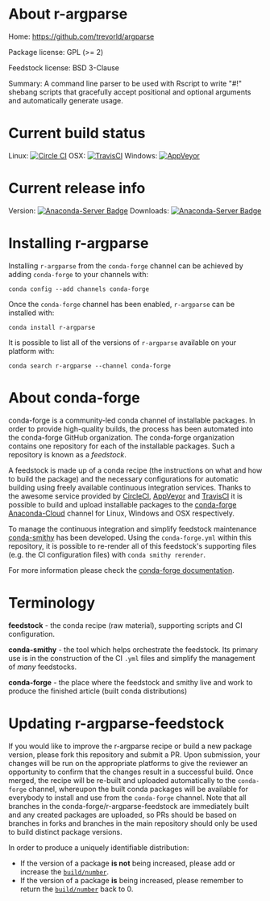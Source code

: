 About r-argparse
================

Home: https://github.com/trevorld/argparse

Package license: GPL (>= 2)

Feedstock license: BSD 3-Clause

Summary: A command line parser to be used with Rscript to write "#!" shebang scripts that gracefully accept positional and optional arguments and automatically generate usage.



Current build status
====================

Linux: [![Circle CI](https://circleci.com/gh/conda-forge/r-argparse-feedstock.svg?style=shield)](https://circleci.com/gh/conda-forge/r-argparse-feedstock)
OSX: [![TravisCI](https://travis-ci.org/conda-forge/r-argparse-feedstock.svg?branch=master)](https://travis-ci.org/conda-forge/r-argparse-feedstock)
Windows: [![AppVeyor](https://ci.appveyor.com/api/projects/status/github/conda-forge/r-argparse-feedstock?svg=True)](https://ci.appveyor.com/project/conda-forge/r-argparse-feedstock/branch/master)

Current release info
====================
Version: [![Anaconda-Server Badge](https://anaconda.org/conda-forge/r-argparse/badges/version.svg)](https://anaconda.org/conda-forge/r-argparse)
Downloads: [![Anaconda-Server Badge](https://anaconda.org/conda-forge/r-argparse/badges/downloads.svg)](https://anaconda.org/conda-forge/r-argparse)

Installing r-argparse
=====================

Installing `r-argparse` from the `conda-forge` channel can be achieved by adding `conda-forge` to your channels with:

```
conda config --add channels conda-forge
```

Once the `conda-forge` channel has been enabled, `r-argparse` can be installed with:

```
conda install r-argparse
```

It is possible to list all of the versions of `r-argparse` available on your platform with:

```
conda search r-argparse --channel conda-forge
```


About conda-forge
=================

conda-forge is a community-led conda channel of installable packages.
In order to provide high-quality builds, the process has been automated into the
conda-forge GitHub organization. The conda-forge organization contains one repository
for each of the installable packages. Such a repository is known as a *feedstock*.

A feedstock is made up of a conda recipe (the instructions on what and how to build
the package) and the necessary configurations for automatic building using freely
available continuous integration services. Thanks to the awesome service provided by
[CircleCI](https://circleci.com/), [AppVeyor](http://www.appveyor.com/)
and [TravisCI](https://travis-ci.org/) it is possible to build and upload installable
packages to the [conda-forge](https://anaconda.org/conda-forge)
[Anaconda-Cloud](http://docs.anaconda.org/) channel for Linux, Windows and OSX respectively.

To manage the continuous integration and simplify feedstock maintenance
[conda-smithy](http://github.com/conda-forge/conda-smithy) has been developed.
Using the ``conda-forge.yml`` within this repository, it is possible to re-render all of
this feedstock's supporting files (e.g. the CI configuration files) with ``conda smithy rerender``.

For more information please check the [conda-forge documentation](https://conda-forge.org/docs/).

Terminology
===========

**feedstock** - the conda recipe (raw material), supporting scripts and CI configuration.

**conda-smithy** - the tool which helps orchestrate the feedstock.
                   Its primary use is in the construction of the CI ``.yml`` files
                   and simplify the management of *many* feedstocks.

**conda-forge** - the place where the feedstock and smithy live and work to
                  produce the finished article (built conda distributions)


Updating r-argparse-feedstock
=============================

If you would like to improve the r-argparse recipe or build a new
package version, please fork this repository and submit a PR. Upon submission,
your changes will be run on the appropriate platforms to give the reviewer an
opportunity to confirm that the changes result in a successful build. Once
merged, the recipe will be re-built and uploaded automatically to the
`conda-forge` channel, whereupon the built conda packages will be available for
everybody to install and use from the `conda-forge` channel.
Note that all branches in the conda-forge/r-argparse-feedstock are
immediately built and any created packages are uploaded, so PRs should be based
on branches in forks and branches in the main repository should only be used to
build distinct package versions.

In order to produce a uniquely identifiable distribution:
 * If the version of a package **is not** being increased, please add or increase
   the [``build/number``](http://conda.pydata.org/docs/building/meta-yaml.html#build-number-and-string).
 * If the version of a package **is** being increased, please remember to return
   the [``build/number``](http://conda.pydata.org/docs/building/meta-yaml.html#build-number-and-string)
   back to 0.